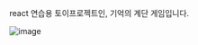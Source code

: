 react 연습용 토이프로젝트인, 기억의 계단 게임입니다.


![image](https://github.com/Chwangsky/game/assets/25474943/b3c2fb2a-2c96-4dc5-8921-9e75e942fa99)
